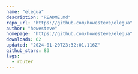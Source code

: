 ```yaml
---
name: "elegua"
description: "README.md"
repo_url: "https://github.com/howesteve/elegua"
author: "howesteve"
homepage: "https://github.com/howesteve/elegua"
downloads: 62
updated: "2024-01-20T23:32:01.116Z"
github_stars: 83
tags: 
  - router
---
```

